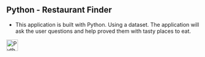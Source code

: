 ## Python - Restaurant Finder

* This application is built with Python. Using a dataset. The application will ask the user questions and help proved them with tasty places to eat.

<img align="left" alt="Python" width="30px" style="padding-right:10px;" src="https://cdn.jsdelivr.net/gh/devicons/devicon/icons/python/python-plain.svg" />
